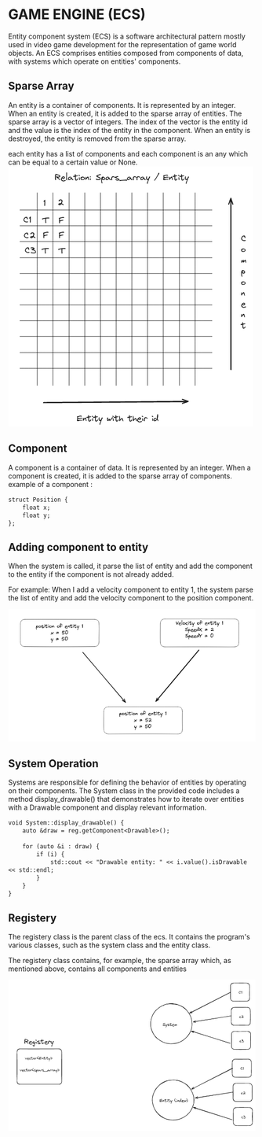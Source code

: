 # GAME ENGINE (ECS)

Entity component system (ECS) is a software architectural pattern mostly used in video game development for the representation of game world objects. An ECS comprises entities composed from components of data, with systems which operate on entities' components.


## Sparse Array

  An entity is a container of components. It is represented by an integer. When an entity is created, it is added to the sparse array of entities. The sparse array is a vector of integers. The index of the vector is the entity id and the value is the index of the entity in the component. When an entity is destroyed, the entity is removed from the sparse array.

  each entity has a list of components and each component is an any which can be equal to a certain value or None.
  <img src="docs/SparseArray.png" alt="SparseArray">


## Component

  <p>A component is a container of data. It is represented by an integer. When a component is created, it is added to the sparse array of components.
  example of a component :</p>

    struct Position {
        float x;
        float y;
    };
  </p>

## Adding component to entity

  <p>When the system is called, it parse the list of entity and add the component to the entity if the component is not already added.</p>
  <p>For example: When I add a velocity component to entity 1, the system parse the list of entity and add the velocity component to the position component.</p>

  <img src="docs/position.png" alt="position">

## System Operation

  <p>Systems are responsible for defining the behavior of entities by operating on their components. The System class in the provided code includes a method display_drawable() that demonstrates how to iterate over entities with a Drawable component and display relevant information.</p>

    void System::display_drawable() {
        auto &draw = reg.getComponent<Drawable>();

        for (auto &i : draw) {
            if (i) {
                std::cout << "Drawable entity: " << i.value().isDrawable << std::endl;
            }
        }
    }

## Registery

  <p>The registery class is the parent class of the ecs. It contains the program's various classes, such as the system class and the entity class.</p>
  <p>The registery class contains, for example, the sparse array which, as mentioned above, contains all components and entities</p>

  <img src="docs/registery.png" alt="registery">
